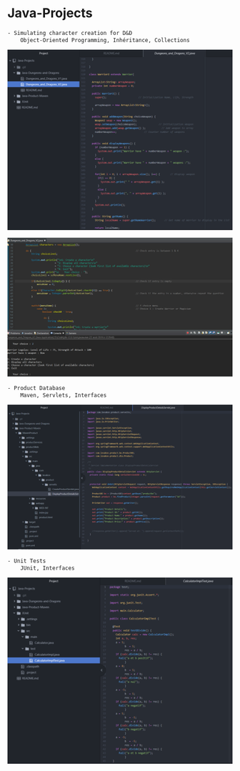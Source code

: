 # Java-Projects

	- Simulating character creation for D&D
		Object-Oriented Programming, Inhéritance, Collections
![Screenshot](Java_D&D_exemple.PNG)

![Screenshot](Java_D&D_exemple_2.PNG)

	- Product Database
		Maven, Servlets, Interfaces
![Screenshot](Java_Maven_exemple.PNG)

	- Unit Tests
		JUnit, Interfaces
![Screenshot](Java_JUnit_exemple.PNG)
